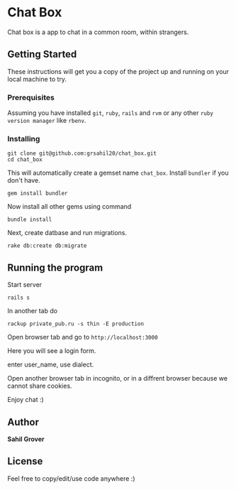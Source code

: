 # Chat Box

Chat box is a app to chat in a common room, within strangers.


## Getting Started

These instructions will get you a copy of the project up and running on your local machine to try.

### Prerequisites

Assuming you have installed `git`, `ruby`, `rails` and `rvm` or any other `ruby version manager` like `rbenv`.


### Installing

```
git clone git@github.com:grsahil20/chat_box.git
cd chat_box
```

This will automatically create a gemset name `chat_box`. Install `bundler` if you don't have.

`gem install bundler`

Now install all other gems using command

```
bundle install
```

Next, create datbase and run migrations.


```
rake db:create db:migrate
```


## Running the program

Start server

```
rails s
```

In another tab do

```
rackup private_pub.ru -s thin -E production
```

Open browser tab and go to `http://localhost:3000`

Here you will see a login form.

enter user_name, use dialect.

Open another browser tab in incognito, or in a diffrent browser because we cannot share cookies.

Enjoy chat :)

## Author

**Sahil Grover**


## License

Feel free to copy/edit/use code anywhere :)
